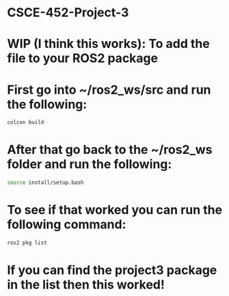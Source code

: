 # CSCE-452-Project-3

# WIP (I think this works): To add the file to your ROS2 package
# First go into ~/ros2_ws/src and run the following:

```bash
colcon build
```

# After that go back to the ~/ros2_ws folder and run the following:

```bash
source install/setup.bash
```

# To see if that worked you can run the following command:

```bash
ros2 pkg list
```

# If you can find the project3 package in the list then this worked!